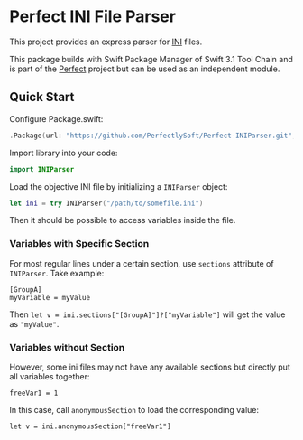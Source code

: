 # Perfect INI File Parser 

This project provides an express parser for [INI](https://en.wikipedia.org/wiki/INI_file) files.

This package builds with Swift Package Manager of Swift 3.1 Tool Chain and is part of the [Perfect](https://github.com/PerfectlySoft/Perfect) project but can be used as an independent module.

## Quick Start

Configure Package.swift:

``` swift
.Package(url: "https://github.com/PerfectlySoft/Perfect-INIParser.git", majorVersion: 1)
```

Import library into your code:

``` swift
import INIParser
```

Load the objective INI file by initializing a `INIParser` object:

``` swift
let ini = try INIParser("/path/to/somefile.ini")
```

Then it should be possible to access variables inside the file. 

### Variables with Specific Section

For most regular lines under a certain section, use `sections` attribute of `INIParser`. Take example:

```
[GroupA]
myVariable = myValue
```

Then `let v = ini.sections["[GroupA]"]?["myVariable"]` will get the value as `"myValue"`.

### Variables without Section

However, some ini files may not have any available sections but directly put all variables together:

```
freeVar1 = 1
```

In this case, call `anonymousSection` to load the corresponding value:

```
let v = ini.anonymousSection["freeVar1"]
```
